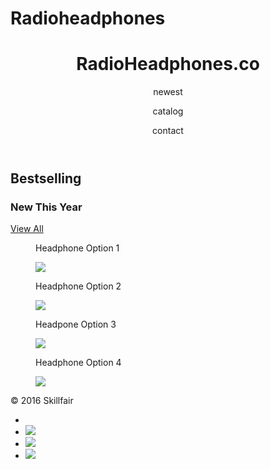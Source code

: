# Radioheadphones

<!DOCTYPE html>
<html>
<head>
  <title>Radoheadphones.co</title>
  <meta charset="utf-8"/>
  <link rel="stylesheet" href="https://maxcdn.bootstrapcdn.com/bootstrap/3.3.6/css/bootstrap.min.css" integrity="sha384-1q8mTJOASx8j1Au+a5WDVnPi2lkFfwwEAa8hDDdjZlpLegxhjVME1fgjWPGmkzs7" crossorigin="anonymous">
  <link href='https://fonts.googleapis.com/css?family=Roboto:300,400,700' rel='stylesheet' type='text/css'>
  <link rel="stylesheet" type="text/css" href="main.css">
</head>
<body>

<header class="container">
  <div class="row">
    <h1 class="col-sm-4">RadioHeadphones.co</h1>
    <nav class="col-sm-8 text-right">
      <p>newest</p>
      <p>catalog</p>
      <p>contact</p>
    </nav>
</div>
</header>

<section class="jumbotron">
 <div class="container">
  <div class="row text-center">
   <h2>Bestselling</h2>
   <h3>New This Year</h3>
   <a class="btn btn-primary" href="#" role="button">View All</a>
  </div>
 </div>
</section>

<section class="container">
 <div class="row">
  <figure class="col-sm-6">
   <p>Headphone Option 1</p>
   <img src="https://s3.amazonaws.com/codecademy-content/projects/make-a-website/lesson-4/kitchen.jpg"/>
  </figure>
  <figure class="col-sm-6">
   <p>Headphone Option 2</p>
   <img src="https://s3.amazonaws.com/codecademy-content/projects/make-a-website/lesson-4/woodwork.jpg"/>
  </figure>
 </div>
 <div class="row">
  <figure class="col-sm-6">
   <p>Headpone Option 3</p>
   <img src="https://s3.amazonaws.com/codecademy-content/projects/make-a-website/lesson-4/gifts.jpg"/>
  </figure>
  <figure class="col-sm-6">
   <p>Headphone Option 4</p>
   <img src="https://s3.amazonaws.com/codecademy-content/projects/make-a-website/lesson-4/antique.jpg"/>
  </figure>
 </div>
</section>

<footer class="container">
 <div class="row">
  <p class="col-sm-4">&copy 2016 Skillfair</p>
  <ul ckass="col-sm-8">
   <li class="col-sm-1>
    <img src="https://s3.amazonaws.com/codecademy-content/projects/make-a-website/lesson-4/twitter.svg"/>
   </li>
   <li class="col-sm-1">
    <img src="https://s3.amazonaws.com/codecademy-content/projects/make-a-website/lesson-4/facebook.svg"/>
   </li>
   <li class="col-sm-1">
    <img src="https://s3.amazonaws.com/codecademy-content/projects/make-a-website/lesson-4/instagram.svg"/>
   </li>
   <li class="col-sm-1">
    <img src="https://s3.amazonaws.com/codecademy-content/projects/make-a-website/lesson-4/medium.svg"/>
   </li>
  </ul>
 </div>
</footer>

</body>
</html>
</html>
